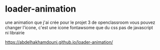 # loader-animation

une animation que j'ai crée pour le projet 3 de openclassroom
vous pouvez changer l'icone, c'est une icone fontawsome
que du css pas de javascript ni librairie

https://abdelhakhamdouni.github.io/loader-animation/

